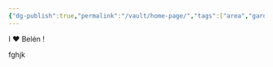 ```yaml
---
{"dg-publish":true,"permalink":"/vault/home-page/","tags":["area","gardenEntry"],"created":"2024-12-21","updated":"2024-12-21"}
---
```


I ❤️ Belén !

fghjk